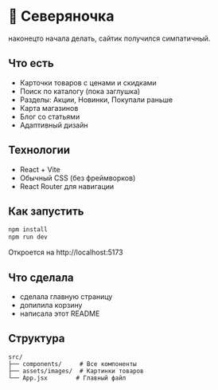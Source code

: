 # 🛒 Северяночка

 наконецто начала делать, сайтик получился симпатичный.

## Что есть

- Карточки товаров с ценами и скидками
- Поиск по каталогу (пока заглушка)
- Разделы: Акции, Новинки, Покупали раньше
- Карта магазинов
- Блог со статьями
- Адаптивный дизайн

## Технологии

- React + Vite
- Обычный CSS (без фреймворков)
- React Router для навигации

## Как запустить

```bash
npm install
npm run dev
```

Откроется на http://localhost:5173

## Что сделала

- сделала главную страницу
- допилила корзину 
- написала этот README

## Структура

```
src/
├── components/     # Все компоненты
├── assets/images/  # Картинки товаров
└── App.jsx        # Главный файл
```